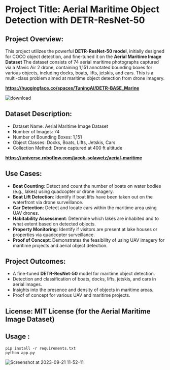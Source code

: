 # Project Title: Aerial Maritime Object Detection with DETR-ResNet-50



## Project Overview:

This project utilizes the powerful **DETR-ResNet-50 model**, initially designed for COCO object detection, and fine-tuned it on the **Aerial Maritime Image Dataset** The dataset consists of 74 aerial maritime photographs captured via a Mavic Air 2 drone, containing 1,151 annotated bounding boxes for various objects, including docks, boats, lifts, jetskis, and cars. This is a multi-class problem aimed at maritime object detection from drone imagery.

**https://huggingface.co/spaces/TuningAI/DETR-BASE_Marine**

![download](https://github.com/Kirouane-Ayoub/DETR-Aerial-Maritime-Object-Detection/assets/99510125/657f331f-e8d9-4b3f-baa0-7adb8e4c4513)

## Dataset Description:

+ Dataset Name: Aerial Maritime Image Dataset
+ Number of Images: 74
+ Number of Bounding Boxes: 1,151
+ Object Classes: Docks, Boats, Lifts, Jetskis, Cars
+ Collection Method: Drone captured at 400 ft altitude

**https://universe.roboflow.com/jacob-solawetz/aerial-maritime**

## Use Cases:

+ **Boat Counting**: Detect and count the number of boats on water bodies (e.g., lakes) using quadcopter or drone imagery.
+ **Boat Lift Detection**: Identify if boat lifts have been taken out on the waterfront via drone surveillance.
+ **Car Detection**: Detect and locate cars within the maritime area using UAV drones.
+ **Habitability Assessment**: Determine which lakes are inhabited and to what extent based on detected objects.
+ **Property Monitoring**: Identify if visitors are present at lake houses or properties via quadcopter surveillance.
+ **Proof of Concept**: Demonstrates the feasibility of using UAV imagery for maritime projects and aerial object detection.

## Project Outcomes:

+ A fine-tuned **DETR-ResNet-50** model for maritime object detection.
+ Detection and classification of boats, docks, lifts, jetskis, and cars in aerial images.
+ Insights into the presence and density of objects in maritime areas.
+ Proof of concept for various UAV and maritime projects.

## License: MIT License (for the Aerial Maritime Image Dataset)

## Usage : 
```
pip install -r requirements.txt
python app.py
```
![Screenshot at 2023-09-21 11-52-11](https://github.com/Kirouane-Ayoub/DETR-Aerial-Maritime-Object-Detection/assets/99510125/3957385d-2900-4b70-bb07-5bfd88170432)
